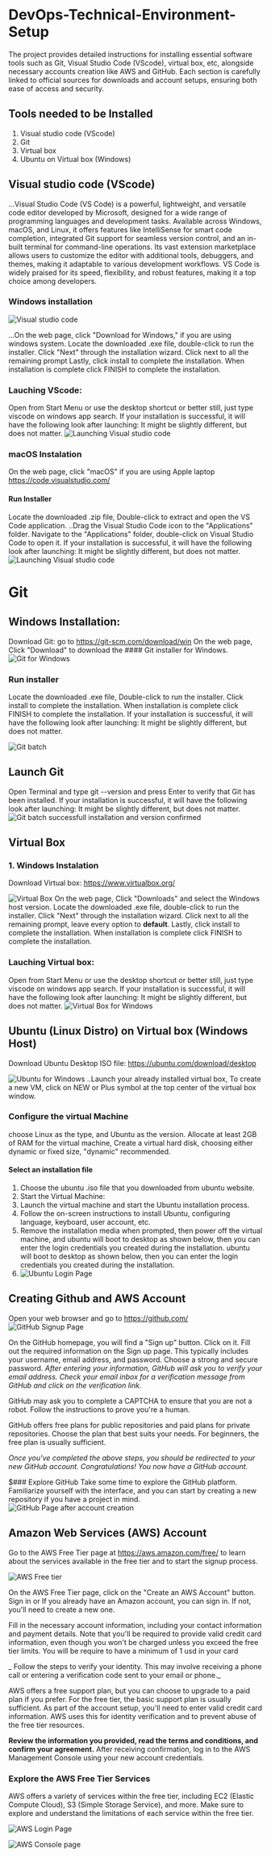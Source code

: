 # DevOps-Technical-Environment-Setup
The project provides detailed instructions for installing essential software tools such as Git, Visual Studio Code (VScode), virtual box, etc, alongside necessary accounts creation like AWS and GitHub. Each section is carefully linked to official sources for downloads and account setups, ensuring both ease of access and security.

## Tools needed to be Installed
1. Visual studio code (VScode)
2. Git
3. Virtual box
4. Ubuntu on Virtual box (Windows)


## Visual studio code (VScode)
...Visual Studio Code (VS Code) is a powerful, lightweight, and versatile code editor developed by Microsoft, designed for a wide range of programming languages and development tasks. Available across Windows, macOS, and Linux, it offers features like IntelliSense for smart code completion, integrated Git support for seamless version control, and an in-built terminal for command-line operations. Its vast extension marketplace allows users to customize the editor with additional tools, debuggers, and themes, making it adaptable to various development workflows. VS Code is widely praised for its speed, flexibility, and robust features, making it a top choice among developers.

### Windows installation
![Visual studio code](img/vscode-webpage.png)

...On the web page, click "Download for Windows," if you are using windows system.
Locate the downloaded .exe file, double-click to run the installer.
Click "Next" through the installation wizard. Click next to all the remaining prompt
Lastly, click install to complete the installation. When installation is complete click FINISH to complete the installation.

 ### Lauching VScode:
  Open from Start Menu or use the desktop shortcut or better still, just type viscode on windows app search.
If your installation is successful, it will have the following look after launching: It might be slightly different, but does not matter.
![Launching Visual studio code](img/launching-vscode.png)

### macOS Instalation
On the web page, click "macOS" if you are using Apple laptop https://code.visualstudio.com/

#### Run Installer
 Locate the downloaded .zip file, Double-click to extract and open the VS Code application.
 ..Drag the Visual Studio Code icon to the "Applications" folder.
Navigate to the "Applications" folder, double-click on Visual Studio Code to open it.
If your installation is successful, it will have the following look after launching: It might be slightly different, but does not matter.
![Launching Visual studio code](img/Visual-Studio-code-mac.png)
# Git

## Windows Installation:
Download Git: go to https://git-scm.com/download/win On the web page, Click "Download" to download the #### Git installer for Windows.
![Git for Windows](img/git-webpage-windows.png)
### Run installer
Locate the downloaded .exe file, Double-click to run the installer.  Click install to complete the installation. When installation is complete click FINISH to complete the installation.
If your installation is successful, it will have the following look after launching: It might be slightly different, but does not matter.

![Git batch](img/Gitbash.png)

## Launch Git
Open Terminal and type git --version and press Enter to verify that Git has been installed.
If your installation is successful, it will have the following look after launching: It might be slightly different, but does not matter.
![Git batch successfull installation and version confirmed](img/Git-bash-macOS.png)

 ## Virtual Box
 ### 1. Windows Instalation
 Download Virtual box: https://www.virtualbox.org/ 

![Virtual Box](img/virtual-box-webpage-windows.png)
 On the web page, Click "Downloads" and select the Windows host version.
  Locate the downloaded .exe file, double-click to run the installer.  Click "Next" through the installation wizard. Click next to all the remaining prompt, leave every option to **default**.
Lastly, click install to complete the installation. When installation is complete click FINISH to complete the installation.

### Lauching Virtual box:
 Open from Start Menu or use the desktop shortcut or better still, just type viscode on windows app search.
 If your installation is successful, it will have the following look after launching: It might be slightly different, but does not matter.
 ![Virtual Box for Windows](img/launching-virtual-box.png)

## Ubuntu (Linux Distro) on Virtual box (Windows Host)
Download Ubuntu Desktop ISO file: https://ubuntu.com/download/desktop

 ![Ubuntu for Windows](img/Ubuntu-webpage-windows.png)
..Launch your already installed virtual box,  To create a new VM, click on NEW or Plus symbol at the top center of the virtual box window.

### Configure the virtual Machine
  choose Linux as the type, and Ubuntu as the version. Allocate at least 2GB of RAM for the virtual machine, Create a virtual hard disk, choosing either dynamic or fixed size, "dynamic" recommended.

#### Select an installation file
1. Choose the ubuntu .iso file that you downloaded from ubuntu website.
2. Start the Virtual Machine:
3. Launch the virtual machine and start the Ubuntu installation process.
4.  Follow the on-screen instructions to install Ubuntu, configuring language, keyboard, user account, etc.
5.  Remove the installation media when prompted, then power off the virtual machine, and ubuntu will boot to desktop as shown below, then you can enter the login credentials you created during the installation. ubuntu will boot to desktop as shown below, then you can enter the login credentials you created during the installation.
6. ![Ubuntu Login Page](img/Ubuntu-loginpage.png)

## Creating Github and AWS Account
 Open your web browser and go to https://github.com/
 ![GitHub Signup Page](img/Github-sign-up.png)
 
 On the GitHub homepage, you will find a "Sign up" button. Click on it.  Fill out the required information on the Sign up page. This typically includes your username, email address, and password. Choose a strong and secure password.
*After entering your information, GitHub will ask you to verify your email address. Check your email inbox for a verification message from GitHub and click on the verification link.*

GitHub may ask you to complete a CAPTCHA to ensure that you are not a robot. Follow the instructions to prove you're a human.

GitHub offers free plans for public repositories and paid plans for private repositories. Choose the plan that best suits your needs. For beginners, the free plan is usually sufficient.

_Once you've completed the above steps, you should be redirected to your new GitHub account. Congratulations! You now have a GitHub account._

$### Explore GitHub
Take some time to explore the GitHub platform. Familiarize yourself with the interface, and you can start by creating a new repository if you have a project in mind.
![GitHub Page after account creation](img/Github-page.png)

## Amazon Web Services (AWS) Account
Go to the AWS Free Tier page at https://aws.amazon.com/free/  to learn about the services available in the free tier and to start the signup process.

![AWS Free tier](img/AWS-account.png)

On the AWS Free Tier page, click on the "Create an AWS Account" button. Sign in or 
If you already have an Amazon account, you can sign in. If not, you'll need to create a new one.

Fill in the necessary account information, including your contact information and payment details. Note that you'll be required to provide valid credit card information, even though you won't be charged unless you exceed the free tier limits. You will be require to have a minimum of 1 usd in your card

_ Follow the steps to verify your identity. This may involve receiving a phone call or entering a verification code sent to your email or phone._

 AWS offers a free support plan, but you can choose to upgrade to a paid plan if you prefer. For the free tier, the basic support plan is usually sufficient.  As part of the account setup, you'll need to enter valid credit card information. AWS uses this for identity verification and to prevent abuse of the free tier resources.

 **Review the information you provided, read the terms and conditions, and confirm your agreement.**
After receiving confirmation, log in to the AWS Management Console using your new account credentials.  

### Explore the AWS Free Tier Services
AWS offers a variety of services within the free tier, including EC2 (Elastic Compute Cloud), S3 (Simple Storage Service), and more. Make sure to explore and understand the limitations of each service within the free tier.

![AWS Login Page](img/AWS-login-page.png)

![AWS Console page](img/AWS-console.png)